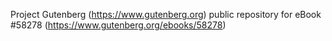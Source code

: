 Project Gutenberg (https://www.gutenberg.org) public repository for
eBook #58278 (https://www.gutenberg.org/ebooks/58278)
